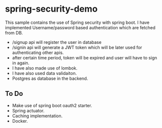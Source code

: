 # spring-security-demo

This sample contains the use of Spring security with spring boot. I have implemented Username/password based authentication which are fetched from DB.
* /signup api will register the user in database
* /signin api will generate a JWT token which will be later used for authenticating other apis.
* after certain time period, token will be expired and user will have to sign in again.
* I have also made use of lombok.
* I have also used data validaiton.
* Postgres as database in the backend.
## To Do
* Make use of spring boot oauth2 starter.
* Spring actuator.
* Caching implementation.
* Docker.

